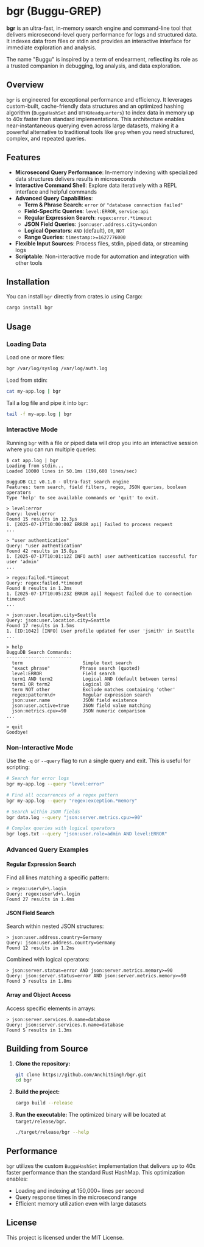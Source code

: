 # bgr (Buggu-GREP)

**bgr** is an ultra-fast, in-memory search engine and command-line tool that delivers microsecond-level query performance for logs and structured data. It indexes data from files or stdin and provides an interactive interface for immediate exploration and analysis.

The name "Buggu" is inspired by a term of endearment, reflecting its role as a trusted companion in debugging, log analysis, and data exploration.

## Overview

`bgr` is engineered for exceptional performance and efficiency. It leverages custom-built, cache-friendly data structures and an optimized hashing algorithm (`BugguHashSet` and `UFHGHeadquarters`) to index data in memory up to 40x faster than standard implementations. This architecture enables near-instantaneous querying even across large datasets, making it a powerful alternative to traditional tools like `grep` when you need structured, complex, and repeated queries.

## Features

- **Microsecond Query Performance**: In-memory indexing with specialized data structures delivers results in microseconds
- **Interactive Command Shell**: Explore data iteratively with a REPL interface and helpful commands
- **Advanced Query Capabilities**:
  - **Term & Phrase Search**: `error` or `"database connection failed"`
  - **Field-Specific Queries**: `level:ERROR`, `service:api`
  - **Regular Expression Search**: `regex:error.*timeout`
  - **JSON Field Queries**: `json:user.address.city=London`
  - **Logical Operators**: `AND` (default), `OR`, `NOT`
  - **Range Queries**: `timestamp:>=1627776000`
- **Flexible Input Sources**: Process files, stdin, piped data, or streaming logs
- **Scriptable**: Non-interactive mode for automation and integration with other tools

## Installation

You can install `bgr` directly from crates.io using Cargo:

```sh
cargo install bgr
```

## Usage

### Loading Data

Load one or more files:
```sh
bgr /var/log/syslog /var/log/auth.log
```

Load from stdin:
```sh
cat my-app.log | bgr
```

Tail a log file and pipe it into `bgr`:
```sh
tail -f my-app.log | bgr
```

### Interactive Mode

Running `bgr` with a file or piped data will drop you into an interactive session where you can run multiple queries:

```
$ cat app.log | bgr
Loading from stdin...
Loaded 10000 lines in 50.1ms (199,600 lines/sec)

BugguDB CLI v0.1.0 - Ultra-fast search engine
Features: term search, field filters, regex, JSON queries, boolean operators
Type 'help' to see available commands or 'quit' to exit.

> level:error
Query: level:error
Found 15 results in 12.3µs
1. [2025-07-17T10:00:00Z ERROR api] Failed to process request
...

> "user authentication"
Query: "user authentication"
Found 42 results in 15.8µs
1. [2025-07-17T10:01:12Z INFO auth] user authentication successful for user 'admin'
...

> regex:failed.*timeout
Query: regex:failed.*timeout
Found 8 results in 1.2ms
1. [2025-07-17T10:05:23Z ERROR api] Request failed due to connection timeout
...

> json:user.location.city=Seattle
Query: json:user.location.city=Seattle
Found 17 results in 1.5ms
1. [ID:1042] [INFO] User profile updated for user 'jsmith' in Seattle
...

> help
BugguDB Search Commands:
------------------------
  term                      Simple text search
  "exact phrase"           Phrase search (quoted)
  level:ERROR               Field search
  term1 AND term2           Logical AND (default between terms)
  term1 OR term2            Logical OR
  term NOT other            Exclude matches containing 'other'
  regex:pattern\d+          Regular expression search
  json:user.name            JSON field existence
  json:user.active=true     JSON field value matching
  json:metrics.cpu>=90      JSON numeric comparison
...

> quit
Goodbye!
```

### Non-Interactive Mode

Use the `-q` or `--query` flag to run a single query and exit. This is useful for scripting:

```sh
# Search for error logs
bgr my-app.log --query "level:error"

# Find all occurrences of a regex pattern
bgr my-app.log --query "regex:exception.*memory"

# Search within JSON fields
bgr data.log --query "json:server.metrics.cpu>=90"

# Complex queries with logical operators
bgr logs.txt --query "json:user.role=admin AND level:ERROR"
```

### Advanced Query Examples

#### Regular Expression Search
Find all lines matching a specific pattern:
```
> regex:user\d+\.login
Query: regex:user\d+\.login
Found 27 results in 1.4ms
```

#### JSON Field Search
Search within nested JSON structures:
```
> json:user.address.country=Germany
Query: json:user.address.country=Germany
Found 12 results in 1.2ms
```

Combined with logical operators:
```
> json:server.status=error AND json:server.metrics.memory>=90
Query: json:server.status=error AND json:server.metrics.memory>=90
Found 3 results in 1.8ms
```

#### Array and Object Access
Access specific elements in arrays:
```
> json:server.services.0.name=database
Query: json:server.services.0.name=database
Found 5 results in 1.3ms
```

## Building from Source

1. **Clone the repository:**
   ```sh
   git clone https://github.com/AnchitSingh/bgr.git
   cd bgr
   ```

2. **Build the project:**
   ```sh
   cargo build --release
   ```

3. **Run the executable:**
   The optimized binary will be located at `target/release/bgr`.
   ```sh
   ./target/release/bgr --help
   ```

## Performance

`bgr` utilizes the custom `BugguHashSet` implementation that delivers up to 40x faster performance than the standard Rust HashMap. This optimization enables:

- Loading and indexing at 150,000+ lines per second
- Query response times in the microsecond range
- Efficient memory utilization even with large datasets

## License

This project is licensed under the MIT License.